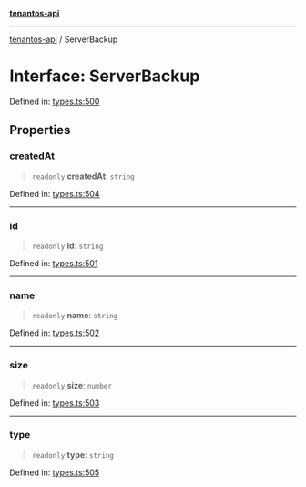 [**tenantos-api**](../README.md)

***

[tenantos-api](../globals.md) / ServerBackup

# Interface: ServerBackup

Defined in: [types.ts:500](https://github.com/shadmanZero/tenantos-api/blob/1c7b7035084787c8e7500a348d67d47efa9ca53a/src/types.ts#L500)

## Properties

### createdAt

> `readonly` **createdAt**: `string`

Defined in: [types.ts:504](https://github.com/shadmanZero/tenantos-api/blob/1c7b7035084787c8e7500a348d67d47efa9ca53a/src/types.ts#L504)

***

### id

> `readonly` **id**: `string`

Defined in: [types.ts:501](https://github.com/shadmanZero/tenantos-api/blob/1c7b7035084787c8e7500a348d67d47efa9ca53a/src/types.ts#L501)

***

### name

> `readonly` **name**: `string`

Defined in: [types.ts:502](https://github.com/shadmanZero/tenantos-api/blob/1c7b7035084787c8e7500a348d67d47efa9ca53a/src/types.ts#L502)

***

### size

> `readonly` **size**: `number`

Defined in: [types.ts:503](https://github.com/shadmanZero/tenantos-api/blob/1c7b7035084787c8e7500a348d67d47efa9ca53a/src/types.ts#L503)

***

### type

> `readonly` **type**: `string`

Defined in: [types.ts:505](https://github.com/shadmanZero/tenantos-api/blob/1c7b7035084787c8e7500a348d67d47efa9ca53a/src/types.ts#L505)
